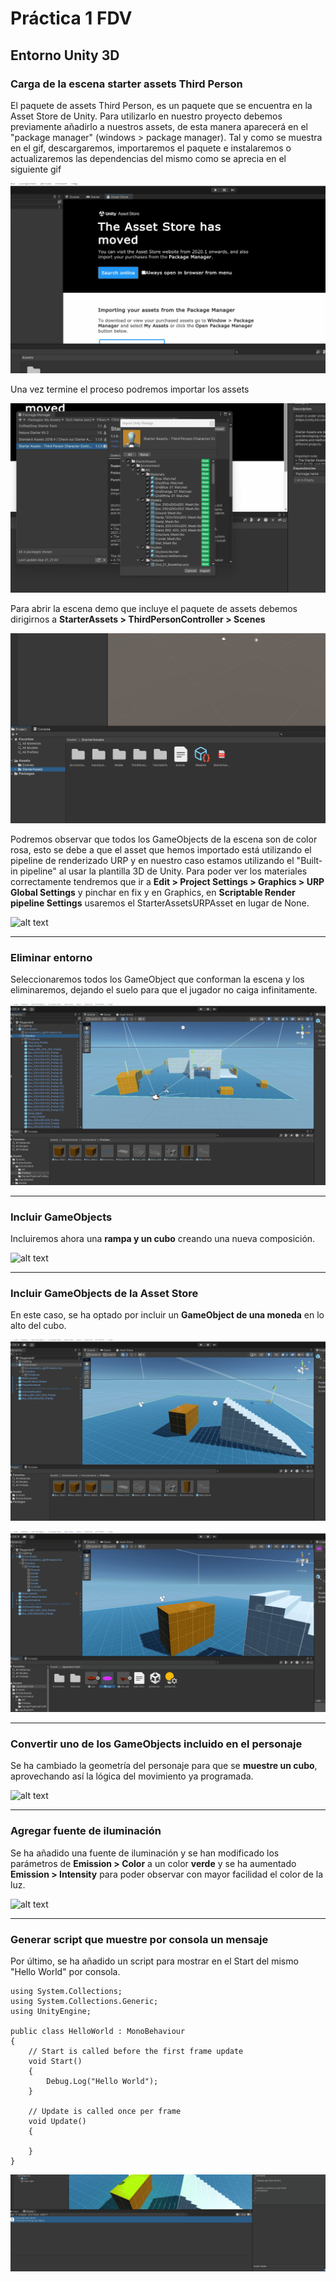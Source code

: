 # Práctica 1 FDV
## Entorno Unity 3D

### Carga de la escena starter assets Third Person
El paquete de assets Third Person, es un paquete que se encuentra en la Asset Store de Unity. Para utilizarlo en nuestro proyecto debemos previamente añadirlo a nuestros assets, de esta manera aparecerá en el "package manager" (windows > package manager). Tal y como se muestra en el gif, descargaremos, importaremos el paquete e instalaremos o actualizaremos las dependencias del mismo como se aprecia en el siguiente gif

![alt text](https://github.com/alu0101030531/FDV_Practicas/blob/main/FDV_Prac1.1/Readme_Images/1.gif "Importacion")

Una vez termine el proceso podremos importar los assets

![alt text](https://github.com/alu0101030531/FDV_Practicas/blob/main/FDV_Prac1.1/Readme_Images/1.2.gif "Importacion")

Para abrir la escena demo que incluye el paquete de assets debemos dirigirnos a **StarterAssets > ThirdPersonController > Scenes**

![alt text](https://github.com/alu0101030531/FDV_Practicas/blob/main/FDV_Prac1.1/Readme_Images/1.3.gif "Escena")

Podremos observar que todos los GameObjects de la escena son de color rosa, esto se debe a que el asset que hemos importado está utilizando el pipeline de renderizado URP y en nuestro caso estamos utilizando el "Built-in pipeline" al usar la plantilla 3D de Unity. Para poder ver los materiales correctamente tendremos que ir a **Edit > Project Settings > Graphics > URP Global Settings** y pinchar en fix y en Graphics, en **Scriptable Render pipeline Settings** usaremos el StarterAssetsURPAsset en lugar de None.

![alt text](https://github.com/alu0101030531/FDV_Practicas/blob/main/FDV_Prac1.1/Readme_Images/1.4.gif "Rendering")

---
### Eliminar entorno
Seleccionaremos todos los GameObject que conforman la escena y los eliminaremos, dejando el suelo para que el jugador no caiga infinitamente.

![alt text](https://github.com/alu0101030531/FDV_Practicas/blob/main/FDV_Prac1.1/Readme_Images/2.gif "Removing environment")

---
### Incluir GameObjects
Incluiremos ahora una **rampa y un cubo** creando una nueva composición.

![alt text](https://github.com/alu0101030531/FDV_Practicas/blob/main/FDV_Prac1.1/Readme_Images/3.gif "Adding GameObjects")

---
### Incluir GameObjects de la Asset Store
En este caso, se ha optado por incluir un **GameObject de una moneda** en lo alto del cubo.

![alt text](https://github.com/alu0101030531/FDV_Practicas/blob/main/FDV_Prac1.1/Readme_Images/4.gif "Importing Coin")

![alt text](https://github.com/alu0101030531/FDV_Practicas/blob/main/FDV_Prac1.1/Readme_Images/4.1.gif "Adding Coin")

---
### Convertir uno de los GameObjects incluido en el personaje
Se ha cambiado la geometría del personaje para que se **muestre un cubo**, aprovechando así la lógica del movimiento ya programada.

![alt text](https://github.com/alu0101030531/FDV_Practicas/blob/main/FDV_Prac1.1/Readme_Images/5.gif "Cube Moving")

---
### Agregar fuente de iluminación
Se ha añadido una fuente de iluminación y se han modificado los parámetros de **Emission > Color** a un color **verde** y se ha aumentado **Emission > Intensity** para poder observar con mayor facilidad el color de la luz.

![alt text](https://github.com/alu0101030531/FDV_Practicas/blob/main/FDV_Prac1.1/Readme_Images/6.gif "Luz")

---
### Generar script que muestre por consola un mensaje
Por último, se ha añadido un script para mostrar en el Start del mismo "Hello World" por consola.

```
using System.Collections;
using System.Collections.Generic;
using UnityEngine;

public class HelloWorld : MonoBehaviour
{
    // Start is called before the first frame update
    void Start()
    {
        Debug.Log("Hello World");
    }

    // Update is called once per frame
    void Update()
    {
     
    }
}
```

![alt text](https://github.com/alu0101030531/FDV_Practicas/blob/main/FDV_Prac1.1/Readme_Images/7.gif "Script")
